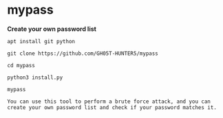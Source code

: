 # mypass
  <b> Create your own password list</b>

```
apt install git python
```

```
git clone https://github.com/GH05T-HUNTER5/mypass
```

```
cd mypass
```

```
python3 install.py
```

```
mypass
```

`
You can use this tool to perform a brute force attack, and you can create your own password list and check if your password matches it.
`

